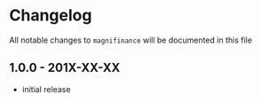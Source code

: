 # Changelog

All notable changes to `magnifinance` will be documented in this file

## 1.0.0 - 201X-XX-XX

- initial release
